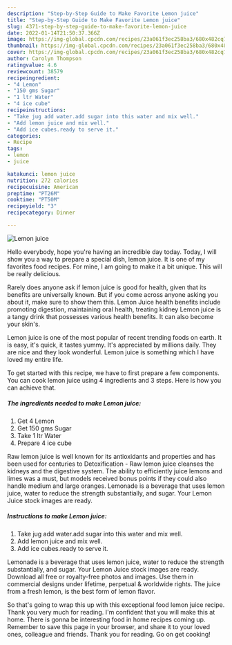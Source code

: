 ```yaml
---
description: "Step-by-Step Guide to Make Favorite Lemon juice"
title: "Step-by-Step Guide to Make Favorite Lemon juice"
slug: 4371-step-by-step-guide-to-make-favorite-lemon-juice
date: 2022-01-14T21:50:37.366Z
image: https://img-global.cpcdn.com/recipes/23a061f3ec258ba3/680x482cq70/lemon-juice-recipe-main-photo.jpg
thumbnail: https://img-global.cpcdn.com/recipes/23a061f3ec258ba3/680x482cq70/lemon-juice-recipe-main-photo.jpg
cover: https://img-global.cpcdn.com/recipes/23a061f3ec258ba3/680x482cq70/lemon-juice-recipe-main-photo.jpg
author: Carolyn Thompson
ratingvalue: 4.6
reviewcount: 38579
recipeingredient:
- "4 Lemon"
- "150 gms Sugar"
- "1 ltr Water"
- "4 ice cube"
recipeinstructions:
- "Take jug add water.add sugar into this water and mix well."
- "Add lemon juice and mix well."
- "Add ice cubes.ready to serve it."
categories:
- Recipe
tags:
- lemon
- juice

katakunci: lemon juice 
nutrition: 272 calories
recipecuisine: American
preptime: "PT26M"
cooktime: "PT50M"
recipeyield: "3"
recipecategory: Dinner

---
```



![Lemon juice](https://img-global.cpcdn.com/recipes/23a061f3ec258ba3/680x482cq70/lemon-juice-recipe-main-photo.jpg)

Hello everybody, hope you're having an incredible day today. Today, I will show you a way to prepare a special dish, lemon juice. It is one of my favorites food recipes. For mine, I am going to make it a bit unique. This will be really delicious.

Rarely does anyone ask if lemon juice is good for health, given that its benefits are universally known. But if you come across anyone asking you about it, make sure to show them this. Lemon Juice health benefits include promoting digestion, maintaining oral health, treating kidney Lemon juice is a tangy drink that possesses various health benefits. It can also become your skin&#39;s.

Lemon juice is one of the most popular of recent trending foods on earth. It is easy, it's quick, it tastes yummy. It's appreciated by millions daily. They are nice and they look wonderful. Lemon juice is something which I have loved my entire life.


To get started with this recipe, we have to first prepare a few components. You can cook lemon juice using 4 ingredients and 3 steps. Here is how you can achieve that.

<!--inarticleads1-->

##### The ingredients needed to make Lemon juice:

1. Get 4 Lemon
1. Get 150 gms Sugar
1. Take 1 ltr Water
1. Prepare 4 ice cube


Raw lemon juice is well known for its antioxidants and properties and has been used for centuries to Detoxification - Raw lemon juice cleanses the kidneys and the digestive system. The ability to efficiently juice lemons and limes was a must, but models received bonus points if they could also handle medium and large oranges. Lemonade is a beverage that uses lemon juice, water to reduce the strength substantially, and sugar. Your Lemon Juice stock images are ready. 

<!--inarticleads2-->

##### Instructions to make Lemon juice:

1. Take jug add water.add sugar into this water and mix well.
1. Add lemon juice and mix well.
1. Add ice cubes.ready to serve it.


Lemonade is a beverage that uses lemon juice, water to reduce the strength substantially, and sugar. Your Lemon Juice stock images are ready. Download all free or royalty-free photos and images. Use them in commercial designs under lifetime, perpetual &amp; worldwide rights. The juice from a fresh lemon, is the best form of lemon flavor. 

So that's going to wrap this up with this exceptional food lemon juice recipe. Thank you very much for reading. I'm confident that you will make this at home. There is gonna be interesting food in home recipes coming up. Remember to save this page in your browser, and share it to your loved ones, colleague and friends. Thank you for reading. Go on get cooking!
